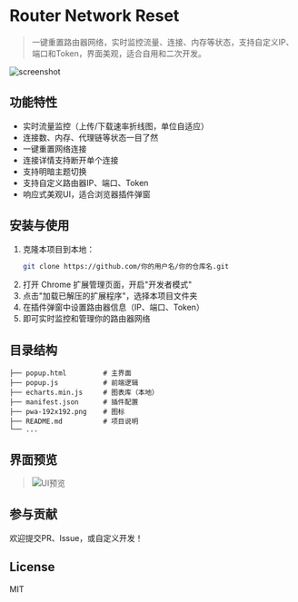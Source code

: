 # Router Network Reset

> 一键重置路由器网络，实时监控流量、连接、内存等状态，支持自定义IP、端口和Token，界面美观，适合自用和二次开发。

![screenshot](./screenshot.png)

## 功能特性
- 实时流量监控（上传/下载速率折线图，单位自适应）
- 连接数、内存、代理链等状态一目了然
- 一键重置网络连接
- 连接详情支持断开单个连接
- 支持明暗主题切换
- 支持自定义路由器IP、端口、Token
- 响应式美观UI，适合浏览器插件弹窗

## 安装与使用
1. 克隆本项目到本地：
   ```bash
   git clone https://github.com/你的用户名/你的仓库名.git
   ```
2. 打开 Chrome 扩展管理页面，开启"开发者模式"
3. 点击"加载已解压的扩展程序"，选择本项目文件夹
4. 在插件弹窗中设置路由器信息（IP、端口、Token）
5. 即可实时监控和管理你的路由器网络

## 目录结构
```
├── popup.html         # 主界面
├── popup.js           # 前端逻辑
├── echarts.min.js     # 图表库（本地）
├── manifest.json      # 插件配置
├── pwa-192x192.png    # 图标
├── README.md          # 项目说明
└── ...
```

## 界面预览
> ![UI预览](./screenshot.png)

## 参与贡献
欢迎提交PR、Issue，或自定义开发！

## License
MIT 